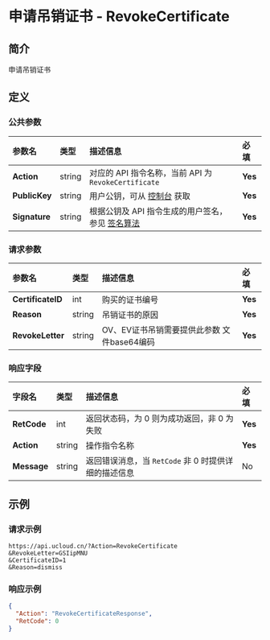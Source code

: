 # 申请吊销证书 - RevokeCertificate

## 简介

申请吊销证书









## 定义

### 公共参数

| 参数名 | 类型 | 描述信息 | 必填 |
|:---|:---|:---|:---|
| **Action**     | string  | 对应的 API 指令名称，当前 API 为 `RevokeCertificate`                        | **Yes** |
| **PublicKey**  | string  | 用户公钥，可从 [控制台](https://console.ucloud.cn/uapi/apikey) 获取                                             | **Yes** |
| **Signature**  | string  | 根据公钥及 API 指令生成的用户签名，参见 [签名算法](api/summary/signature.md)  | **Yes** |

### 请求参数

| 参数名 | 类型 | 描述信息 | 必填 |
|:---|:---|:---|:---|
| **CertificateID** | int | 购买的证书编号 |**Yes**|
| **Reason** | string | 吊销证书的原因 |**Yes**|
| **RevokeLetter** | string | OV、EV证书吊销需要提供此参数 文件base64编码 |**Yes**|

### 响应字段

| 字段名 | 类型 | 描述信息 | 必填 |
|:---|:---|:---|:---|
| **RetCode** | int | 返回状态码，为 0 则为成功返回，非 0 为失败 |**Yes**|
| **Action** | string | 操作指令名称 |**Yes**|
| **Message** | string | 返回错误消息，当 `RetCode` 非 0 时提供详细的描述信息 |No|




## 示例

### 请求示例
    
```
https://api.ucloud.cn/?Action=RevokeCertificate
&RevokeLetter=GSIipMNU
&CertificateID=1
&Reason=dismiss
```

### 响应示例
    
```json
{
  "Action": "RevokeCertificateResponse",
  "RetCode": 0
}
```






